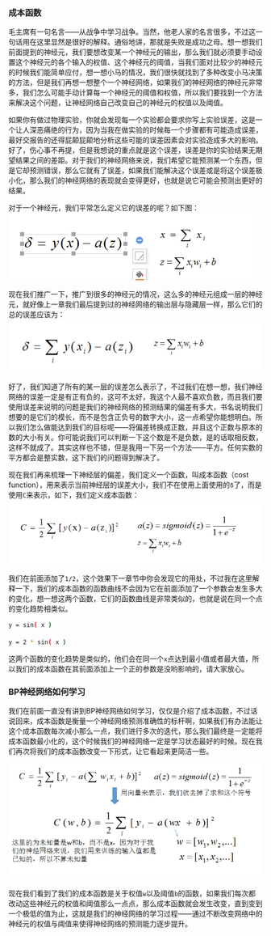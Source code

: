 ### 成本函数

毛主席有一句名言——从战争中学习战争。当然，他老人家的名言很多，不过这一句话用在这里显然是很好的解释。通俗地讲，那就是失败是成功之母。想一想我们前面提到的神经元，我们要想改变某一个神经元的输出，那么我们就必须要手动设置这个神经元的各个输入的权值、这个神经元的阈值，当我们面对比较少的神经元的时候我们能简单应付，想一想小马的情况，我们很快就找到了多种改变小马决策的方法，但是我们再想一想整个一个神经网络，如果我们的神经网络的神经元非常多，我们怎么可能手动计算每一个神经元的阈值和权值，所以我们要找到一个方法来解决这个问题，让神经网络自己改变自己的神经元的权值以及阈值。

如果你有做过物理实验，你就会发现每一个实验都会要求你写上实验误差，这是一个让人深恶痛绝的行为，因为当我在做实验的时候每一个步骤都有可能造成误差，最好交报告的还得屁颠屁颠地分析这些可能的误差因素会对实验造成多大的影响。好了，伤心事不再提，但是我想说的重点就是这个误差，误差是你的实验结果无期望结果之间的差距。对于我们的神经网络来说，我们希望它能预测某一个东西，但是它却预测错误，那么它就有了误差，如果我们能解决这个误差或是将这个误差极小化，那么我们的神经网络的表现就会变得更好，也就是说它可能会预测出更好的结果。

对于一个神经元，我们平常怎么定义它的误差的呢？如下图：
![chapter2_wucha_denote]( ../image/chapter2/chapter2_wucha_denote.png )


现在我们推广一下，推广到很多的神经元的情况，这么多的神经元组成一层的神经元，就好像上一章我们最后提到过的神经网络的输出层与隐藏层一样，那么它们的总的误差应该为：
![chapter1_wucha_net](../image/chapter2/chapter1_wucha_net.png )


好了，我们知道了所有的某一层的误差怎么表示了，不过我们在想一想，我们神经网络的误差一定是有正有负的，这可不太好，我这个人最不喜欢负数，而且我们要使用误差来说明的问题是我们的神经网络的预测结果的偏差有多大，书名说明我们想要的是它们的模长，而不是包含正负号的数字大小，这一点希望你能想明白。所以我们怎么做能达到我们的目标呢——将偏差转换成正数，并且这个正数与原本的数的大小有关。你可能说我们可以判断一下这个数是不是负数，是的话取相反数，这样不就成了。其实这样也不错，但是我用一下另一个方法——平方。任何实数的平方都会是整实数，这下我们的问题得到解决了。

现在我们再来梳理一下神经层的偏差，我们定义一个函数，叫成本函数（cost function），用来表示当前神经层的误差大小，我们不在使用上面使用的`δ`了，而是使用`C`来表示，如下，我们定义成本函数：
![chapter2_const_function]( ../image/chapter2/chapter2_cost_function.png )

我们在前面添加了`1/2`，这个效果下一章节中你会发现它的用处，不过我在这里解释一下，我们的成本函数的函数曲线不会因为它在前面添加了一个参数会发生多大的变化，想一想这两个函数，它们的函数曲线是非常类似的，也就是说在同一个点的变化趋势相类似。
```bash
y = sin( x )

y = 2 * sin( x )
```

这两个函数的变化趋势是类似的，他们会在同一个`x`点达到最小值或者最大值，所以我们的成本函数在其前面添加上一个正的参数是没哟影响的，请大家放心。


### BP神经网络如何学习

我们在前面一直没有讲到BP神经网络如何学习，仅仅是介绍了成本函数，不过话说回来，成本函数是衡量一个神经网络预测准确性的标杆啊，如果我们有办法能让这个成本函数每次减小那么一点，我们进行多次的迭代，那么我们最终是一定能将成本函数最小化的，这个时候我们的神经网络一定是学习状态最好的时候。现在我们再次将我们的成本函数改变一下形式，让它看起来更简洁一些。

![chapter2_make_change_const_function](../image/chapter2/chapter2_make_change_const_function.png)

现在我们看到了我们的成本函数是关于权值`w`以及阈值`b`的函数，如果我们每次都改动这些神经元的权值和阈值那么一点点，那么成本函数就会发生改变，直到变到一个极低的值为止，这就是我们的神经网络的学习过程——通过不断改变网络中的神经元的权值与阈值来使得神经网络的预测能力逐步提升。